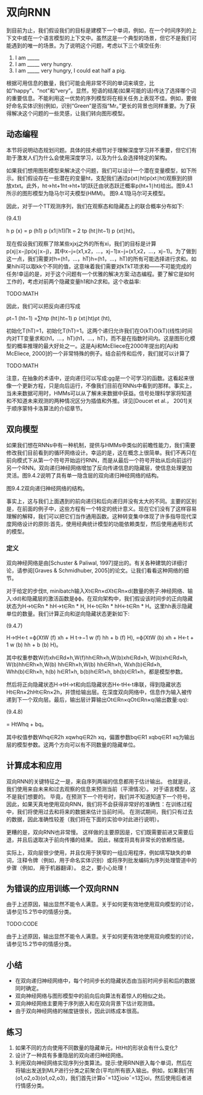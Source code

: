 

<!--
 * @version:
 * @Author:  StevenJokes https://github.com/StevenJokes
 * @Date: 2020-07-29 21:17:01
 * @LastEditors:  StevenJokes https://github.com/StevenJokes
 * @LastEditTime: 2020-07-29 21:33:11
 * @Description:translate by machine
 * @TODO::
 * @Reference:http://preview.d2l.ai/d2l-en/master/chapter_recurrent-modern/bi-rnn.html
-->

# 双向RNN

到目前为止，我们假设我们的目标是建模下一个单词，例如，在一个时间序列的上下文中或在一个语言模型的上下文中。虽然这是一个典型的场景，但它不是我们可能遇到的唯一的场景。为了说明这个问题，考虑以下三个填空任务:

1. I am _____
1. I am _____ very hungry.
1. I am _____ very hungry, I could eat half a pig.

根据可用信息的数量，我们可能会用非常不同的单词来填空，比如“happy”、“not”和“very”。显然，短语的结尾(如果可能的话)传达了选择哪个词的重要信息。不能利用这一优势的序列模型将在相关任务上表现不佳。例如，要做好命名实体识别(例如，识别“Green”是否指“Mr。”更长的背景也同样重要。为了获得解决这个问题的一些灵感，让我们转向图形模型。

## 动态编程

本节将说明动态规划问题。具体的技术细节对于理解深度学习并不重要，但它们有助于激发人们为什么会使用深度学习，以及为什么会选择特定的架构。

如果我们想用图形模型来解决这个问题，我们可以设计一个潜在变量模型，如下所示。我们假设存在一些潜在的变量ht，支配我们通过p(xt∣ht)p(xt∣ht)观察到的排放xtxt。此外，ht→ht+1ht→ht+1的跃迁由状态跃迁概率p(ht+1∣ht)给出。图9.4.1所示的图形模型为隐马尔可夫模型(HMM)。
图9.4.1隐马尔可夫模型。

因此，对于一个TT观测序列，我们在观察态和隐藏态上的联合概率分布如下:

(9.4.1)

h p (x) = p (h1) p (x1∣h1)∏t = 2 tp (ht∣ht−1) p (xt∣ht)。

现在假设我们观察了除某些xjxj之外的所有xi，我们的目标是计算p(xj∣x−j)p(xj∣x−j)，其中x−j=(x1,x2，…，xj−1)x−j=(x1,x2，…，xj−1)。为了做到这一点，我们需要对h=(h1，…，hT)h=(h1，…，hT)的所有可能选择进行求和。如果hihi可以取kk个不同的值，这意味着我们需要对kTkT项求和——不可能完成的任务!幸运的是，对于这个问题有一个优雅的解决方案:动态编程。要了解它是如何工作的，考虑对前两个隐藏变量h1和h2求和。这个收益率:

TODO:MATH

因此，我们可以把反向递归写成

ρt−1 (ht−1) =∑htp (ht∣ht−1) p (xt∣ht)ρt (ht),

初始化T(hT)=1，初始化T(hT)=1。这两个递归允许我们在O(kT)O(kT)(线性)时间内对TT变量求和(h1，…，hT)(h1，…，hT)，而不是在指数时间内。这是图形化模型的概率推理的最大好处之一。这是Aji和McEliece在2000年提出的[Aji和McEliece, 2000]的一个非常特殊的例子。结合前传和后传，我们就可以计算了

TODO:MATH

注意，在抽象的术语中，逆向递归可以写成:gg是一个可学习的函数。这看起来很像一个更新方程，只是向后运行，不像我们目前在RNNs中看到的那样。事实上，当未来数据可用时，HMMs可以从了解未来数据中获益。信号处理科学家将知道和不知道未来观测的两种情况区分为插值和外推。详见[Doucet et al.， 2001]关于顺序蒙特卡洛算法的介绍章节。

## 双向模型

如果我们想在RNNs中有一种机制，提供与HMMs中类似的前瞻性能力，我们需要修改我们目前看到的循环网络设计。幸运的是，这在概念上很简单。我们不再只在前向模式下从第一个符号开始运行RNN，而是从最后一个符号开始从后向前运行另一个RNN。双向递归神经网络增加了反向传递信息的隐藏层，使信息处理更加灵活。图9.4.2说明了具有单一隐含层的双向递归神经网络的结构。

图9.4.2双向递归神经网络的结构。

事实上，这与我们上面遇到的前向递归和后向递归并没有太大的不同。主要的区别是，在前面的例子中，这些方程有一个特定的统计意义。现在它们没有了这样容易理解的解释，我们可以把它们当作通用函数。这种转变集中体现了许多指导现代深度网络设计的原则:首先，使用经典统计模型的功能依赖类型，然后使用通用形式的模型。

### 定义

双向神经网络是由[Schuster & Paliwal, 1997]提出的。有关各种建筑的详细讨论，请参阅[Graves & Schmidhuber, 2005]的论文。让我们看看这种网络的细节。

对于给定的步伐tt, minibatch输入Xt∈Rn×dXt∈Rn×d(数量的例子:神经网络、输入:dd)和隐藏层的激活函数是ϕϕ。在双向架构中，我们假设该时间步的正向隐藏状态为H→t∈Rn * hH→t∈Rn * H, H←t∈Rn * hH←t∈Rn * H。这里hh表示隐藏单位的数量。我们计算正向和逆向隐藏状态更新如下:

(9.4.7)

H→tH←t =ϕ(XtW (f) xh + H t→−1 w (f) hh + b (f) H), =ϕ(XtW (b) xh + H←t + 1 w (b) hh + b (b) H)。

其中权重参数W(f)xh∈Rd×h,W(f)hh∈Rh×h,W(b)xh∈Rd×h, W(b)xh∈Rd×h, W(b)hh∈Rh×h,W(b) hh∈Rh×h,W(b) hh∈Rh×h, Wxh(b)∈Rd×h, Whh(b)∈Rh×h, h(b) h∈R1×h, b(b)h∈R1×h, bh(b)∈R1×h，都是模型参数。

然后将正向隐藏状态H→tH→t和向后隐藏状态H←tH←t串联，得到隐藏状态Ht∈Rn×2hHt∈Rn×2h，并馈给输出层。在深度双向网络中，信息作为输入被传递到下一个双向层。最后，输出层计算输出Ot∈Rn×qOt∈Rn×q(输出数量:qq):

(9.4.8)

= HtWhq + bq。

其中权值参数Whq∈R2h xqwhq∈R2h xq，偏置参数bq∈R1 xqbq∈R1 xq为输出层的模型参数。这两个方向可以有不同数量的隐藏单位。

## 计算成本和应用

双向RNN的关键特征之一是，来自序列两端的信息都用于估计输出。 也就是说，我们使用来自未来和过去观察的信息来预测当前（平滑情况）。 对于语言模型，这不是我们想要的。 毕竟，在预测下一个符号时，我们并不知道知道下一个符号。 因此，如果天真地使用双向RNN，我们将不会获得非常好的准确性：在训练过程中，我们将使用过去和将来的数据来估计当前时间。 在测试期间，我们只有过去的数据，因此准确性较差（我们将在下面的实验中对此进行说明）。

更糟的是，双向RNN也非常慢。 这样做的主要原因是，它们既需要前进又需要后退，并且后退取决于前向传播的结果。 因此，梯度将具有非常长的依赖性链。

实际上，双向层很少使用，并且仅用于狭窄的一组应用程序，例如填写缺失的单词，注释令牌（例如，用于命名实体识别）或将序列批发编码为序列处理管道中的步骤（例如， 用于机器翻译）。 总之，要小心处理！

## 为错误的应用训练一个双向RNN

由于上述原因，输出显然不能令人满意。关于如何更有效地使用双向模型的讨论，请参见15.2节中的情感分类。

TODO:CODE

由于上述原因，输出显然不能令人满意。关于如何更有效地使用双向模型的讨论，请参见15.2节中的情感分类。

## 小结

* 在双向递归神经网络中，每个时间步长的隐藏状态由当前时间步前和后的数据同时确定。
* 双向神经网络与图形模型中的前向后向算法有着惊人的相似之处。
* 双向神经网络主要用于序列嵌入和在双向背景下估计观测值。
* 由于双向神经网络的梯度链很长，因此训练成本很高。

## 练习

1. 如果不同的方向使用不同数量的隐藏单元，HtHt的形状会有什么变化?
1. 设计了一种具有多重隐层的双向递归神经网络。
1. 利用双向神经网络实现序列分类算法。提示:使用RNN嵌入每个单词，然后在将输出发送到MLP进行分类之前聚合(平均)所有嵌入输出。例如，如果我们有(o1,o2,o3)(o1,o2,o3)，我们首先计算o¯=13∑ioio¯=13∑ioi，然后使用后者进行情感分类。
